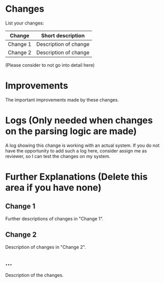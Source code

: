 # Changes

List your changes:

| Change   | Short description     |
|----------|-----------------------|
| Change 1 | Description of change |
| Change 2 | Description of change |

(Please consider to not go into detail here)

# Improvements

The important improvements made by these changes.

# Logs (Only needed when changes on the parsing logic are made)

A log showing this change is working with an actual system. If you do not have the opportunity to add such a log here, consider assign me as reviewer, so I can test the changes on my system.

# Further Explanations (Delete this area if you have none)

## Change 1

Further descriptions of changes in "Change 1".

## Change 2

Description of changes in "Change 2".

## ...

Description of the changes.

